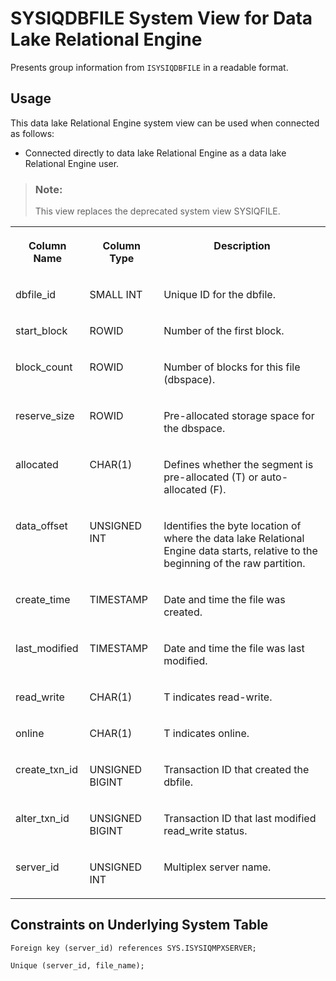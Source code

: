 <!-- loioa5cce10f84f210159e2cec3b04dbc86a -->

# SYSIQDBFILE System View for Data Lake Relational Engine

Presents group information from `ISYSIQDBFILE` in a readable format.



<a name="loioa5cce10f84f210159e2cec3b04dbc86a__section_v1w_qbq_b4b"/>

## Usage

This data lake Relational Engine system view can be used when connected as follows:

-   Connected directly to data lake Relational Engine as a data lake Relational Engine user.



> ### Note:  
> This view replaces the deprecated system view SYSIQFILE.


<table>
<tr>
<th valign="top">

Column Name

</th>
<th valign="top">

Column Type

</th>
<th valign="top">

Description

</th>
</tr>
<tr>
<td valign="top">

dbfile\_id

</td>
<td valign="top">

SMALL INT

</td>
<td valign="top">

Unique ID for the dbfile.

</td>
</tr>
<tr>
<td valign="top">

start\_block

</td>
<td valign="top">

ROWID

</td>
<td valign="top">

Number of the first block.

</td>
</tr>
<tr>
<td valign="top">

block\_count

</td>
<td valign="top">

ROWID

</td>
<td valign="top">

Number of blocks for this file \(dbspace\).

</td>
</tr>
<tr>
<td valign="top">

reserve\_size

</td>
<td valign="top">

ROWID

</td>
<td valign="top">

Pre-allocated storage space for the dbspace.

</td>
</tr>
<tr>
<td valign="top">

allocated

</td>
<td valign="top">

CHAR\(1\)

</td>
<td valign="top">

Defines whether the segment is pre-allocated \(T\) or auto-allocated \(F\).

</td>
</tr>
<tr>
<td valign="top">

data\_offset

</td>
<td valign="top">

UNSIGNED INT

</td>
<td valign="top">

Identifies the byte location of where the data lake Relational Engine data starts, relative to the beginning of the raw partition.

</td>
</tr>
<tr>
<td valign="top">

create\_time

</td>
<td valign="top">

TIMESTAMP

</td>
<td valign="top">

Date and time the file was created.

</td>
</tr>
<tr>
<td valign="top">

last\_modified

</td>
<td valign="top">

TIMESTAMP

</td>
<td valign="top">

Date and time the file was last modified.

</td>
</tr>
<tr>
<td valign="top">

read\_write

</td>
<td valign="top">

CHAR\(1\)

</td>
<td valign="top">

T indicates read-write.

</td>
</tr>
<tr>
<td valign="top">

online

</td>
<td valign="top">

CHAR\(1\)

</td>
<td valign="top">

T indicates online.

</td>
</tr>
<tr>
<td valign="top">

create\_txn\_id

</td>
<td valign="top">

UNSIGNED BIGINT

</td>
<td valign="top">

Transaction ID that created the dbfile.

</td>
</tr>
<tr>
<td valign="top">

alter\_txn\_id

</td>
<td valign="top">

UNSIGNED BIGINT

</td>
<td valign="top">

Transaction ID that last modified read\_write status.

</td>
</tr>
<tr>
<td valign="top">

server\_id

</td>
<td valign="top">

UNSIGNED INT

</td>
<td valign="top">

Multiplex server name.

</td>
</tr>
</table>



## Constraints on Underlying System Table

```
Foreign key (server_id) references SYS.ISYSIQMPXSERVER;
```

```
Unique (server_id, file_name); 
```

